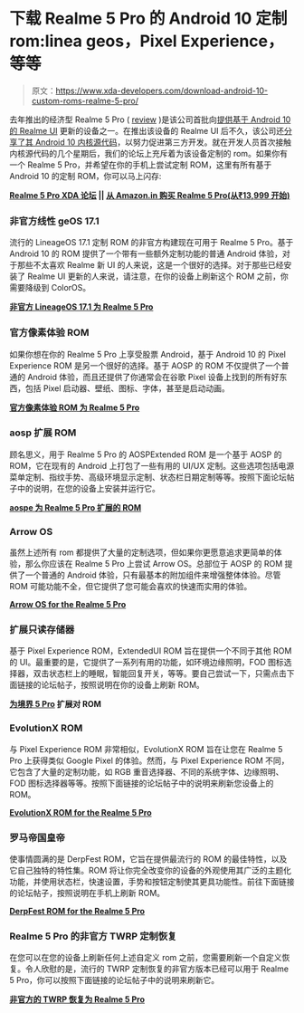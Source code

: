 # 下载 Realme 5 Pro 的 Android 10 定制 rom:linea geos，Pixel Experience，等等

> 原文：<https://www.xda-developers.com/download-android-10-custom-roms-realme-5-pro/>

去年推出的经济型 Realme 5 Pro ( [review](https://www.xda-developers.com/realme-5-pro-review/) )是该公司首批向[提供基于 Android 10 的 Realme UI](https://www.xda-developers.com/realme-5-pro-realme-x-android-10-realme-ui/) 更新的设备之一。在推出该设备的 Realme UI 后不久，该公司还[分享了其 Android 10 内核源代码](https://www.xda-developers.com/realme-3-pro-xt-5-pro-x-android-10-kernel-source-now-available/)，以努力促进第三方开发。就在开发人员首次接触内核源代码的几个星期后，我们的论坛上充斥着为该设备定制的 rom。如果你有一个 Realme 5 Pro，并希望在你的手机上尝试定制 ROM，这里有所有基于 Android 10 的定制 ROM，你可以马上闪存:

**[Realme 5 Pro XDA 论坛](https://forum.xda-developers.com/realme-5-pro) || [从 Amazon.in 购买 Realme 5 Pro(从₹13,999 开始)](https://www.amazon.in/realme-Crystal-Green-64GB-Storage/dp/B07WS4KW6M/ref=sr_1_4?dchild=1&keywords=realme+5+pro&qid=1586849015&s=electronics&sr=8-4/?tag=xdaportalin-21)**

### 非官方线性 geOS 17.1

流行的 LineageOS 17.1 定制 ROM 的非官方构建现在可用于 Realme 5 Pro。基于 Android 10 的 ROM 提供了一个带有一些额外定制功能的普通 Android 体验，对于那些不太喜欢 Realme 新 UI 的人来说，这是一个很好的选择。对于那些已经安装了 Realme UI 更新的人来说，请注意，在你的设备上刷新这个 ROM 之前，你需要降级到 ColorOS。

**[非官方 LineageOS 17.1 为 Realme 5 Pro](https://forum.xda-developers.com/realme-5-pro/development/rom-lineageos-17-1-t4081705)**

### 官方像素体验 ROM

如果你想在你的 Realme 5 Pro 上享受股票 Android，基于 Android 10 的 Pixel Experience ROM 是另一个很好的选择。基于 AOSP 的 ROM 不仅提供了一个普通的 Android 体验，而且还提供了你通常会在谷歌 Pixel 设备上找到的所有好东西，包括 Pixel 启动器、壁纸、图标、字体，甚至是启动动画。

**[官方像素体验 ROM 为 Realme 5 Pro](https://forum.xda-developers.com/realme-5-pro/development/rom-pixel-experience-t4053357)**

### aosp 扩展 ROM

顾名思义，用于 Realme 5 Pro 的 AOSPExtended ROM 是一个基于 AOSP 的 ROM，它在现有的 Android 上打包了一些有用的 UI/UX 定制。这些选项包括电源菜单定制、指纹手势、高级环境显示定制、状态栏日期定制等等。按照下面论坛帖子中的说明，在您的设备上安装并运行它。

**[aospe 为 Realme 5 Pro 扩展的 ROM](https://forum.xda-developers.com/realme-5-pro/development/rom-aospextended-rom-v7-0-t4065569)**

### Arrow OS

虽然上述所有 rom 都提供了大量的定制选项，但如果你更愿意追求更简单的体验，那么你应该在 Realme 5 Pro 上尝试 Arrow OS。总部位于 AOSP 的 ROM 提供了一个普通的 Android 体验，只有最基本的附加组件来增强整体体验。尽管 ROM 可能功能不全，但它提供了您可能会喜欢的快速而实用的体验。

**[Arrow OS for the Realme 5 Pro](https://forum.xda-developers.com/realme-5-pro/development/rom-arrow-os-v10-0-t4068693)**

### 扩展只读存储器

基于 Pixel Experience ROM，ExtendedUI ROM 旨在提供一个不同于其他 ROM 的 UI。最重要的是，它提供了一系列有用的功能，如环境边缘照明，FOD 图标选择器，双击状态栏上的睡眠，智能回复开关，等等。要自己尝试一下，只需点击下面链接的论坛帖子，按照说明在你的设备上刷新 ROM。

**[为境界 5 Pro](https://forum.xda-developers.com/realme-5-pro/development/rom-extendedui-t4081699) 扩展对 ROM**

### EvolutionX ROM

与 Pixel Experience ROM 非常相似，EvolutionX ROM 旨在让您在 Realme 5 Pro 上获得类似 Google Pixel 的体验。然而，与 Pixel Experience ROM 不同，它包含了大量的定制功能，如 RGB 重音选择器、不同的系统字体、边缘照明、FOD 图标选择器等等。按照下面链接的论坛帖子中的说明来刷新您设备上的 ROM。

**[EvolutionX ROM for the Realme 5 Pro](https://forum.xda-developers.com/realme-5-pro/development/rom-evolution-x-4-1-t4060399)**

### 罗马帝国皇帝

使事情圆满的是 DerpFest ROM，它旨在提供最流行的 ROM 的最佳特性，以及它自己独特的特性集。ROM 将让你完全改变你的设备的外观使用其广泛的主题化功能，并使用状态栏，快速设置，手势和按钮定制使其更具功能性。前往下面链接的论坛帖子，按照说明在手机上刷新 ROM。

**[DerpFest ROM for the Realme 5 Pro](https://forum.xda-developers.com/realme-5-pro/development/rom-derpfest-realme-5-pro-t4081105)**

### Realme 5 Pro 的非官方 TWRP 定制恢复

在您可以在您的设备上刷新任何上述自定义 rom 之前，您需要刷新一个自定义恢复。令人欣慰的是，流行的 TWRP 定制恢复的非官方版本已经可以用于 Realme 5 Pro，你可以按照下面链接的论坛帖子中的说明来刷新它。

**[非官方的 TWRP 恢复为 Realme 5 Pro](https://forum.xda-developers.com/realme-5-pro/development/recovery-twrp-3-3-x-realme-5-pro-realme-t4067113)**